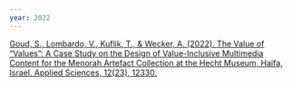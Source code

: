 ```yaml
---
year: 2022
---
```

[Goud, S., Lombardo, V., Kuflik, T., & Wecker, A. (2022). The Value of “Values”: A Case Study on the Design of Value-Inclusive Multimedia Content for the Menorah Artefact Collection at the Hecht Museum, Haifa, Israel. Applied Sciences, 12(23), 12330.](https://doi.org/10.3390/app122312330)